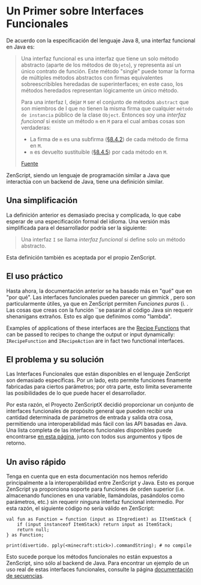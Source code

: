 # Un Primer sobre Interfaces Funcionales

De acuerdo con la especificación del lenguaje Java 8, una interfaz funcional en Java es:

> Una interfaz funcional es una interfaz que tiene un solo método abstracto (aparte de los métodos de `Objeto`), y representa así un único contrato de función. Este método "single" puede tomar la forma de múltiples métodos abstractos con firmas equivalentes sobreescribibles heredadas de superinterfaces; en este caso, los métodos heredados representan lógicamente un único método.
> 
> Para una interfaz I, dejar `M` ser el conjunto de métodos `abstract` que son miembros de I que no tienen la misma firma que cualquier `método de instancia` público de la clase `Object`. Entonces soy una *interfaz funcional* si existe un método `m` en `M` para el cual ambas cosas son verdaderas:
> 
> - La firma de `m` es una subfirma ([§8.4.2](https://docs.oracle.com/javase/specs/jls/se8/html/jls-8.html#jls-8.4.2)) de cada método de firma en `M`.
> - `m` es devuelto sustituible ([§8.4.5](https://docs.oracle.com/javase/specs/jls/se8/html/jls-8.html#jls-8.4.5)) por cada método en `M`.
> 
> [Fuente](https://docs.oracle.com/javase/specs/jls/se8/html/jls-9.html#jls-9.8)

ZenScript, siendo un lenguaje de programación similar a Java que interactúa con un backend de Java, tiene una definición similar.

## Una simplificación
La definición anterior es demasiado precisa y complicada, lo que cabe esperar de una especificación formal del idioma. Una versión más simplificada para el desarrollador podría ser la siguiente:

> Una interfaz `I` se llama *interfaz funcional* si define solo un método abstracto.

Esta definición también es aceptada por el propio ZenScript.

## El uso práctico
Hasta ahora, la documentación anterior se ha basado más en "qué" que en "por qué". Las interfaces funcionales pueden parecer un gimmick , pero son particularmente útiles, ya que en ZenScript permiten *Funciones puras* (i. . Las cosas que creas con la función ``se pasarán al código Java sin requerir shenanigans extraños. Esto es algo que definimos como "lambda".

Examples of applications of these interfaces are the [Recipe Functions](/Vanilla/Recipes/Crafting/Recipe_Functions/) that can be passed to recipes to change the output or input dynamically: `IRecipeFunction` and `IRecipeAction` are in fact two functional interfaces.

## El problema y su solución
Las Interfaces Funcionales que están disponibles en el lenguaje ZenScript son demasiado específicas. Por un lado, esto permite funciones finamente fabricadas para ciertos parámetros; por otra parte, esto limita severamente las posibilidades de lo que puede hacer el desarrollador.

Por esta razón, el Proyecto ZenScriptX decidió proporcionar un conjunto de interfaces funcionales de propósito general que pueden recibir una cantidad determinada de parámetros de entrada y salida otra cosa, permitiendo una interoperabilidad más fácil con las API basadas en Java. Una lista completa de las interfaces funcionales disponibles puede encontrarse [en esta página](/Mods/Boson/Functions/List/), junto con todos sus argumentos y tipos de retorno.

## Un aviso rápido
Tenga en cuenta que en esta documentación nos hemos referido principalmente a la interoperabilidad entre ZenScript y Java. Esto es porque ZenScript ya proporciona soporte para funciones de orden superior (i.e. almacenando funciones en una variable, llamándolas, pasándolos como parámetros, etc.) sin requerir ninguna interfaz funcional intermedio. Por esta razón, el siguiente código no sería válido en ZenScript:

```zenscript
val fun as Function = function (input as IIngredient) as IItemStack {
    if (input instanceof ItemStack) return input as ItemStack;
    return null;
} as Function;

print(divertido. pply(<minecraft:stick>).commandString); # no compile
```

Esto sucede porque los métodos funcionales no están expuestos a ZenScript, sino sólo al backend de Java. Para encontrar un ejemplo de un uso real de estas interfaces funcionales, consulte la página [documentación de secuencias](/Mods/Boson/Sequences/Docs/).


